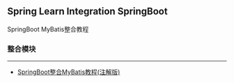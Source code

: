 Spring Learn Integration SpringBoot
---

SpringBoot MyBatis整合教程

### 整合模块

---

- [SpringBoot整合MyBatis教程(注解版)](mybatis-annotations/DOC.md)
